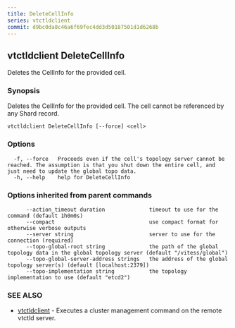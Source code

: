 ```yaml
---
title: DeleteCellInfo
series: vtctldclient
commit: d9bc0da8c46a6f69fec4dd3d50187501d1d6268b
---
```

## vtctldclient DeleteCellInfo

Deletes the CellInfo for the provided cell.

### Synopsis

Deletes the CellInfo for the provided cell. The cell cannot be referenced by any Shard record.

```
vtctldclient DeleteCellInfo [--force] <cell>
```

### Options

```
  -f, --force   Proceeds even if the cell's topology server cannot be reached. The assumption is that you shut down the entire cell, and just need to update the global topo data.
  -h, --help    help for DeleteCellInfo
```

### Options inherited from parent commands

```
      --action_timeout duration              timeout to use for the command (default 1h0m0s)
      --compact                              use compact format for otherwise verbose outputs
      --server string                        server to use for the connection (required)
      --topo-global-root string              the path of the global topology data in the global topology server (default "/vitess/global")
      --topo-global-server-address strings   the address of the global topology server(s) (default [localhost:2379])
      --topo-implementation string           the topology implementation to use (default "etcd2")
```

### SEE ALSO

* [vtctldclient](../)	 - Executes a cluster management command on the remote vtctld server.

